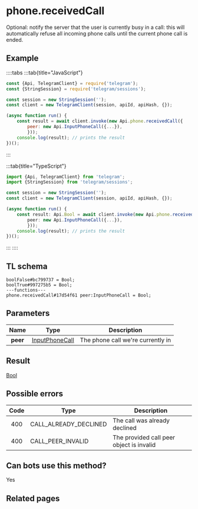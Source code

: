 # phone.receivedCall

Optional: notify the server that the user is currently busy in a call: this will automatically refuse all incoming phone calls until the current phone call is ended.

## Example

::::tabs
:::tab{title="JavaScript"}

```js
const {Api, TelegramClient} = require('telegram');
const {StringSession} = require('telegram/sessions');

const session = new StringSession('');
const client = new TelegramClient(session, apiId, apiHash, {});

(async function run() {
    const result = await client.invoke(new Api.phone.receivedCall({
		peer: new Api.InputPhoneCall({...}),
		}));
    console.log(result); // prints the result
})();

```

:::

:::tab{title="TypeScript"}

```ts
import {Api, TelegramClient} from 'telegram';
import {StringSession} from 'telegram/sessions';

const session = new StringSession('');
const client = new TelegramClient(session, apiId, apiHash, {});

(async function run() {
    const result: Api.Bool = await client.invoke(new Api.phone.receivedCall({
		peer: new Api.InputPhoneCall({...}),
		}));
    console.log(result); // prints the result
})();

```

:::
::::

## TL schema

```
boolFalse#bc799737 = Bool;
boolTrue#997275b5 = Bool;
---functions---
phone.receivedCall#17d54f61 peer:InputPhoneCall = Bool;
```

## Parameters

|   Name   | Type                                                            | Description                       |
| :------: | --------------------------------------------------------------- | --------------------------------- |
| **peer** | [InputPhoneCall](https://core.telegram.org/type/InputPhoneCall) | The phone call we're currently in |

## Result

[Bool](https://core.telegram.org/type/Bool)

## Possible errors

| Code | Type                  | Description                              |
| :--: | --------------------- | ---------------------------------------- |
| 400  | CALL_ALREADY_DECLINED | The call was already declined            |
| 400  | CALL_PEER_INVALID     | The provided call peer object is invalid |

## Can bots use this method?

Yes

## Related pages
